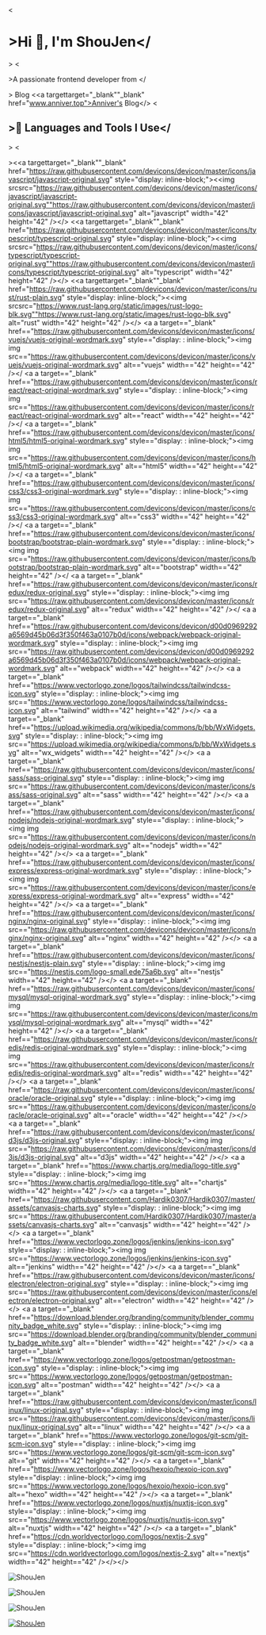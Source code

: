 <<h1>>Hi 👋, I'm ShouJen</</h1>>
<<p>>A passionate frontend developer from </</p>>
Blog  <<a targettarget="_blank""_blank" href="www.anniver.top">Anniver's Blog</</a>>
<<h2>>🚀 Languages and Tools I Use</</h2>>
<<p>><<a targettarget="_blank""_blank" href="https://raw.githubusercontent.com/devicons/devicon/master/icons/javascript/javascript-original.svg" style="display: inline-block;"><<img srcsrc="https://raw.githubusercontent.com/devicons/devicon/master/icons/javascript/javascript-original.svg""https://raw.githubusercontent.com/devicons/devicon/master/icons/javascript/javascript-original.svg" alt="javascript" width="42" height="42" /></</a>>
<<a targettarget="_blank""_blank" href="https://raw.githubusercontent.com/devicons/devicon/master/icons/typescript/typescript-original.svg" style="display: inline-block;"><<img srcsrc="https://raw.githubusercontent.com/devicons/devicon/master/icons/typescript/typescript-original.svg""https://raw.githubusercontent.com/devicons/devicon/master/icons/typescript/typescript-original.svg" alt="typescript" width="42" height="42" /></</a>>
<<a targettarget="_blank""_blank" href="https://raw.githubusercontent.com/devicons/devicon/master/icons/rust/rust-plain.svg" style="display: inline-block;"><<img srcsrc="https://www.rust-lang.org/static/images/rust-logo-blk.svg""https://www.rust-lang.org/static/images/rust-logo-blk.svg" alt="rust" width="42" height="42" /></</a>>
<a a target=="_blank" href=="https://raw.githubusercontent.com/devicons/devicon/master/icons/vuejs/vuejs-original-wordmark.svg" style=="display: : inline-block;"><img img src=="https://raw.githubusercontent.com/devicons/devicon/master/icons/vuejs/vuejs-original-wordmark.svg" alt=="vuejs" width=="42" height=="42" /></</aa>
<a a target=="_blank" href=="https://raw.githubusercontent.com/devicons/devicon/master/icons/react/react-original-wordmark.svg" style=="display: : inline-block;"><img img src=="https://raw.githubusercontent.com/devicons/devicon/master/icons/react/react-original-wordmark.svg" alt=="react" width=="42" height=="42" /></</aa>
<a a target=="_blank" href=="https://raw.githubusercontent.com/devicons/devicon/master/icons/html5/html5-original-wordmark.svg" style=="display: : inline-block;"><img img src=="https://raw.githubusercontent.com/devicons/devicon/master/icons/html5/html5-original-wordmark.svg" alt=="html5" width=="42" height=="42" /></</aa>
<a a target=="_blank" href=="https://raw.githubusercontent.com/devicons/devicon/master/icons/css3/css3-original-wordmark.svg" style=="display: : inline-block;"><img img src=="https://raw.githubusercontent.com/devicons/devicon/master/icons/css3/css3-original-wordmark.svg" alt=="css3" width=="42" height=="42" /></</aa>
<a a target=="_blank" href=="https://raw.githubusercontent.com/devicons/devicon/master/icons/bootstrap/bootstrap-plain-wordmark.svg" style=="display: : inline-block;"><img img src=="https://raw.githubusercontent.com/devicons/devicon/master/icons/bootstrap/bootstrap-plain-wordmark.svg" alt=="bootstrap" width=="42" height=="42" /></</aa>
<a a target=="_blank" href=="https://raw.githubusercontent.com/devicons/devicon/master/icons/redux/redux-original.svg" style=="display: : inline-block;"><img img src=="https://raw.githubusercontent.com/devicons/devicon/master/icons/redux/redux-original.svg" alt=="redux" width=="42" height=="42" /></</aa>
<a a target=="_blank" href=="https://raw.githubusercontent.com/devicons/devicon/d00d0969292a6569d45b06d3f350f463a0107b0d/icons/webpack/webpack-original-wordmark.svg" style=="display: : inline-block;"><img img src=="https://raw.githubusercontent.com/devicons/devicon/d00d0969292a6569d45b06d3f350f463a0107b0d/icons/webpack/webpack-original-wordmark.svg" alt=="webpack" width=="42" height=="42" /></</aa>>
<a a target=="_blank" href=="https://www.vectorlogo.zone/logos/tailwindcss/tailwindcss-icon.svg" style=="display: : inline-block;"><img img src=="https://www.vectorlogo.zone/logos/tailwindcss/tailwindcss-icon.svg" alt=="tailwind" width=="42" height=="42" /></</aa>>
<a a target=="_blank" href=="https://upload.wikimedia.org/wikipedia/commons/b/bb/WxWidgets.svg" style=="display: : inline-block;"><img img src=="https://upload.wikimedia.org/wikipedia/commons/b/bb/WxWidgets.svg" alt=="wx_widgets" width=="42" height=="42" /></</aa>>
<a a target=="_blank" href=="https://raw.githubusercontent.com/devicons/devicon/master/icons/sass/sass-original.svg" style=="display: : inline-block;"><img img src=="https://raw.githubusercontent.com/devicons/devicon/master/icons/sass/sass-original.svg" alt=="sass" width=="42" height=="42" /></</aa>>
<a a target=="_blank" href=="https://raw.githubusercontent.com/devicons/devicon/master/icons/nodejs/nodejs-original-wordmark.svg" style=="display: : inline-block;"><img img src=="https://raw.githubusercontent.com/devicons/devicon/master/icons/nodejs/nodejs-original-wordmark.svg" alt=="nodejs" width=="42" height=="42" /></</aa>>
<a a target=="_blank" href=="https://raw.githubusercontent.com/devicons/devicon/master/icons/express/express-original-wordmark.svg" style=="display: : inline-block;"><img img src=="https://raw.githubusercontent.com/devicons/devicon/master/icons/express/express-original-wordmark.svg" alt=="express" width=="42" height=="42" /></</aa>>
<a a target=="_blank" href=="https://raw.githubusercontent.com/devicons/devicon/master/icons/nginx/nginx-original.svg" style=="display: : inline-block;"><img img src=="https://raw.githubusercontent.com/devicons/devicon/master/icons/nginx/nginx-original.svg" alt=="nginx" width=="42" height=="42" /></</aa>>
<a a target=="_blank" href=="https://raw.githubusercontent.com/devicons/devicon/master/icons/nestjs/nestjs-plain.svg" style=="display: : inline-block;"><img img src=="https://nestjs.com/logo-small.ede75a6b.svg" alt=="nestjs" width=="42" height=="42" /></</aa>>
<a a target=="_blank" href=="https://raw.githubusercontent.com/devicons/devicon/master/icons/mysql/mysql-original-wordmark.svg" style=="display: : inline-block;"><img img src=="https://raw.githubusercontent.com/devicons/devicon/master/icons/mysql/mysql-original-wordmark.svg" alt=="mysql" width=="42" height=="42" /></</aa>>
<a a target=="_blank" href=="https://raw.githubusercontent.com/devicons/devicon/master/icons/redis/redis-original-wordmark.svg" style=="display: : inline-block;"><img img src=="https://raw.githubusercontent.com/devicons/devicon/master/icons/redis/redis-original-wordmark.svg" alt=="redis" width=="42" height=="42" /></</aa>>
<a a target=="_blank" href=="https://raw.githubusercontent.com/devicons/devicon/master/icons/oracle/oracle-original.svg" style=="display: : inline-block;"><img img src=="https://raw.githubusercontent.com/devicons/devicon/master/icons/oracle/oracle-original.svg" alt=="oracle" width=="42" height=="42" /></</aa>>
<a a target=="_blank" href=="https://raw.githubusercontent.com/devicons/devicon/master/icons/d3js/d3js-original.svg" style=="display: : inline-block;"><img img src=="https://raw.githubusercontent.com/devicons/devicon/master/icons/d3js/d3js-original.svg" alt=="d3js" width=="42" height=="42" /></</aa>>
<a a target=="_blank" href=="https://www.chartjs.org/media/logo-title.svg" style=="display: : inline-block;"><img img src=="https://www.chartjs.org/media/logo-title.svg" alt=="chartjs" width=="42" height=="42" /></</aa>>
<a a target=="_blank" href=="https://raw.githubusercontent.com/Hardik0307/Hardik0307/master/assets/canvasjs-charts.svg" style=="display: : inline-block;"><img img src=="https://raw.githubusercontent.com/Hardik0307/Hardik0307/master/assets/canvasjs-charts.svg" alt=="canvasjs" width=="42" height=="42" /></</aa>>
<a a target=="_blank" href=="https://www.vectorlogo.zone/logos/jenkins/jenkins-icon.svg" style=="display: : inline-block;"><img img src=="https://www.vectorlogo.zone/logos/jenkins/jenkins-icon.svg" alt=="jenkins" width=="42" height=="42" /></</aa>>
<a a target=="_blank" href=="https://raw.githubusercontent.com/devicons/devicon/master/icons/electron/electron-original.svg" style=="display: : inline-block;"><img img src=="https://raw.githubusercontent.com/devicons/devicon/master/icons/electron/electron-original.svg" alt=="electron" width=="42" height=="42" /></</aa>>
<a a target=="_blank" href=="https://download.blender.org/branding/community/blender_community_badge_white.svg" style=="display: : inline-block;"><img img src=="https://download.blender.org/branding/community/blender_community_badge_white.svg" alt=="blender" width=="42" height=="42" /></</aa>>
<a a target=="_blank" href=="https://www.vectorlogo.zone/logos/getpostman/getpostman-icon.svg" style=="display: : inline-block;"><img img src=="https://www.vectorlogo.zone/logos/getpostman/getpostman-icon.svg" alt=="postman" width=="42" height=="42" /></</aa>>
<a a target=="_blank" href=="https://raw.githubusercontent.com/devicons/devicon/master/icons/linux/linux-original.svg" style=="display: : inline-block;"><img img src=="https://raw.githubusercontent.com/devicons/devicon/master/icons/linux/linux-original.svg" alt=="linux" width=="42" height=="42" /></</aa>>
<a a target=="_blank" href=="https://www.vectorlogo.zone/logos/git-scm/git-scm-icon.svg" style=="display: : inline-block;"><img img src=="https://www.vectorlogo.zone/logos/git-scm/git-scm-icon.svg" alt=="git" width=="42" height=="42" /></</aa>>
<a a target=="_blank" href=="https://www.vectorlogo.zone/logos/hexoio/hexoio-icon.svg" style=="display: : inline-block;"><img img src=="https://www.vectorlogo.zone/logos/hexoio/hexoio-icon.svg" alt=="hexo" width=="42" height=="42" /></</aa>>
<a a target=="_blank" href=="https://www.vectorlogo.zone/logos/nuxtjs/nuxtjs-icon.svg" style=="display: : inline-block;"><img img src=="https://www.vectorlogo.zone/logos/nuxtjs/nuxtjs-icon.svg" alt=="nuxtjs" width=="42" height=="42" /></</aa>>
<a a target=="_blank" href=="https://cdn.worldvectorlogo.com/logos/nextjs-2.svg" style=="display: : inline-block;"><img img src=="https://cdn.worldvectorlogo.com/logos/nextjs-2.svg" alt=="nextjs" width=="42" height=="42" /></</aa>></</pp>>
<p><img align="center" src="https://github-readme-stats.vercel.app/api?username=ShouJen&show_icons=true&locale=en" alt="ShouJen" /></p>
<p><img align="center" src="https://github-readme-streak-stats.herokuapp.com/?user=ShouJen&" alt="ShouJen" /></p>
<p><img src="https://github-readme-stats.vercel.app/api/top-langs?username=ShouJen&show_icons=true&locale=en&layout=compact" alt="ShouJen" /></p>
<p><a href="https://github.com/ryo-ma/github-profile-trophy"><img src="https://github-profile-trophy.vercel.app/?username=ShouJen" alt="ShouJen" /></a></p>
